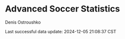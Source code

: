 # Advanced Soccer Statistics
Denis Ostroushko

<!-- gfm -->

Last successful data update: 2024-12-05 21:08:37 CST
